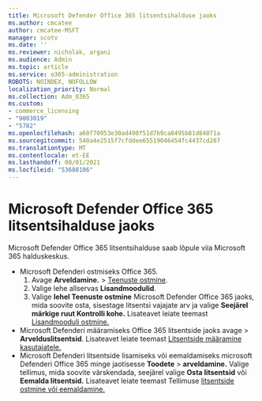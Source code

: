 ```yaml
---
title: Microsoft Defender Office 365 litsentsihalduse jaoks
ms.author: cmcatee
author: cmcatee-MSFT
manager: scotv
ms.date: ''
ms.reviewer: nicholak, argani
ms.audience: Admin
ms.topic: article
ms.service: o365-administration
ROBOTS: NOINDEX, NOFOLLOW
localization_priority: Normal
ms.collection: Adm_O365
ms.custom:
- commerce_licensing
- "9003019"
- "5782"
ms.openlocfilehash: a60f70953e30ad490f51d7b9ca8495b81d84071a
ms.sourcegitcommit: 540a4e2515f7cfddee65519046454fc4437cd287
ms.translationtype: MT
ms.contentlocale: et-EE
ms.lasthandoff: 08/01/2021
ms.locfileid: "53688106"
---
```

# <a name="microsoft-defender-for-office-365-license-management"></a>Microsoft Defender Office 365 litsentsihalduse jaoks

Microsoft Defender Office 365 litsentsihalduse saab lõpule viia Microsoft 365 halduskeskus.

- Microsoft Defenderi ostmiseks Office 365.
    1. Avage **Arveldamine.**  >  [Teenuste ostmine](https://go.microsoft.com/fwlink/p/?linkid=868433).
    2. Valige lehe allservas **Lisandmoodulid**.
    3. Valige **lehel Teenuste ostmine** Microsoft Defender Office 365 jaoks, mida soovite osta, sisestage litsentsi vajajate arv ja valige **Seejärel märkige ruut Kontrolli kohe.** Lisateavet leiate teemast [Lisandmooduli ostmine.](/microsoft-365/commerce/buy-or-edit-an-add-on)
- Microsoft Defenderi määramiseks Office 365 litsentside jaoks avage  >  **Arvelduslitsentsid**. Lisateavet leiate teemast [Litsentside määramine kasutajatele.](/microsoft-365/admin/manage/assign-licenses-to-users)
- Microsoft Defenderi litsentside lisamiseks või eemaldamiseks microsoft Defenderi Office 365 minge jaotisesse **Toodete**  >  **arveldamine.** Valige tellimus, mida soovite värskendada, seejärel valige **Osta litsentsid** või **Eemalda litsentsid.** Lisateavet leiate teemast Tellimuse [litsentside ostmine või eemaldamine.](/microsoft-365/commerce/licenses/buy-licenses)
